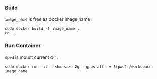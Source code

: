 ### Build
`image_name` is free as docker image name．<br>
```
sudo docker build -t image_name .
cd ..
```

### Run Container
`$pwd` is mount current dir．<br>
```
sudo docker run -it --shm-size 2g --gpus all -v $(pwd):/workspace image_name 
```
